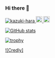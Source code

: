 ### Hi there 👋

<p align="left"> 
  <a href="https://github.com/kazuki-hara/kazuki-hara/">
    <img src="https://komarev.com/ghpvc/?username=kazuki-hara" alt="kazuki-hara" />
  </a>
  <a href="http://twitter.com/kazu_h_1218">
    <img height="20" src="https://img.shields.io/twitter/follow/kazu_h_1218?label=Twitter&logo=twitter&style=flat" />
  </a>
  <a href="https://github.com/kazuki-hara">
    <img height="20" src="https://img.shields.io/github/followers/kazuki-hara?label=follow&logo=github&style=flat" />
  </a>
</p>

[![GitHub stats](https://github-readme-stats.vercel.app/api?username=kazuki-hara)](https://github.com/anuraghazra/github-readme-stats)

[![trophy](https://github-profile-trophy.vercel.app/?username=kazuki-hara)](https://github.com/ryo-ma/github-profile-trophy)

[![Credly]](https://www.credly.com/badges/17138e59-de3f-490d-a567-a33ef0212b48)
